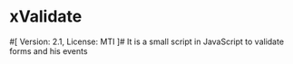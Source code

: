 # xValidate
#[ Version: 2.1, License: MTI ]#
It is a small script in JavaScript to validate forms and his events
